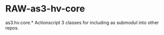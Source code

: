 RAW-as3-hv-core
===============

as3.hv.core.* Actionscript 3 classes for including as submodul into other repos.